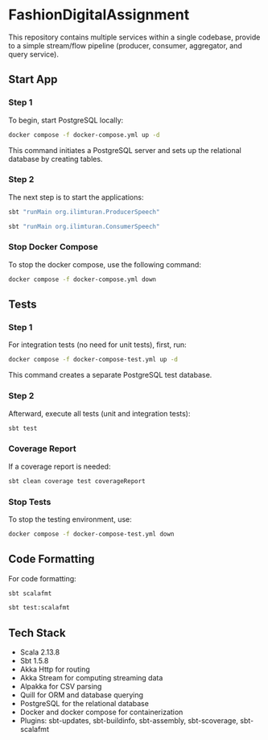 # FashionDigitalAssignment

This repository contains multiple services within a single codebase,
provide to a simple stream/flow pipeline (producer, consumer, aggregator, and query service).

## Start App

### Step 1

To begin, start PostgreSQL locally:

```bash
docker compose -f docker-compose.yml up -d
```

This command initiates a PostgreSQL server and sets up the relational database by creating tables.

### Step 2

The next step is to start the applications:

```bash
sbt "runMain org.ilimturan.ProducerSpeech"
```
```bash
sbt "runMain org.ilimturan.ConsumerSpeech"
```

### Stop Docker Compose

To stop the docker compose, use the following command:

```bash
docker compose -f docker-compose.yml down
```

## Tests

### Step 1

For integration tests (no need for unit tests), first, run:

```bash
docker compose -f docker-compose-test.yml up -d
```

This command creates a separate PostgreSQL test database.

### Step 2

Afterward, execute all tests (unit and integration tests):

```bash
sbt test
```

### Coverage Report

If a coverage report is needed:

```bash
sbt clean coverage test coverageReport
```

### Stop Tests

To stop the testing environment, use:

```bash
docker compose -f docker-compose-test.yml down
```

## Code Formatting

For code formatting:

```bash
sbt scalafmt
```

```bash
sbt test:scalafmt
```

## Tech Stack

- Scala 2.13.8
- Sbt 1.5.8
- Akka Http for routing
- Akka Stream for computing streaming data
- Alpakka for CSV parsing
- Quill for ORM and database querying
- PostgreSQL for the relational database
- Docker and docker compose for containerization
- Plugins: sbt-updates, sbt-buildinfo, sbt-assembly, sbt-scoverage, sbt-scalafmt